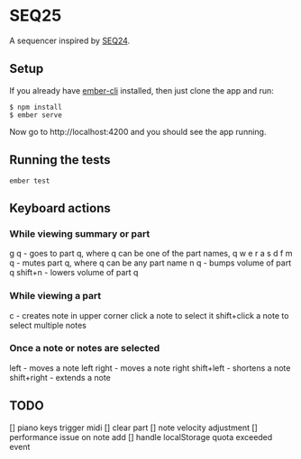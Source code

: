 # SEQ25

A sequencer inspired by [SEQ24][s].

[s]: http://www.filter24.org/seq24/

## Setup

If you already have [ember-cli][l] installed, then just clone the app and run:

[l]: http://ember-cli.com

```
$ npm install
$ ember serve
```

Now go to http://localhost:4200 and you should see the app running.

## Running the tests

```
ember test
```

## Keyboard actions

### While viewing summary or part

g q - goes to part q, where q can be one of the part names, q w e r a s d f
m q - mutes part q, where q can be any part name
n q - bumps volume of part q
shift+n - lowers volume of part q

### While viewing a part

c - creates note in upper corner
click a note to select it
shift+click a note to select multiple notes

### Once a note or notes are selected

left - moves a note left
right - moves a note right
shift+left - shortens a note
shift+right - extends a note

## TODO

[] piano keys trigger midi
[] clear part
[] note velocity adjustment
[] performance issue on note add
[] handle localStorage quota exceeded event
